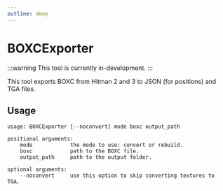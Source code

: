 ```yaml
---
outline: deep
---
```


# BOXCExporter

:::warning
This tool is currently in-development.
:::

This tool exports BOXC from Hitman 2 and 3 to JSON (for positions) and TGA files.

## Usage

```
usage: BOXCExporter [--noconvert] mode boxc output_path

positional arguments:
    mode            the mode to use: convert or rebuild.
    boxc            path to the BOXC file.
    output_path     path to the output folder.

optional arguments:
    --noconvert     use this option to skip converting textures to TGA.
```
